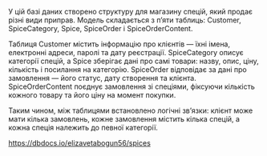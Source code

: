 У цій базі даних створено структуру для магазину спецій, який продає різні види приправ. Модель складається з п’яти таблиць: Customer, SpiceCategory, Spice, SpiceOrder і SpiceOrderContent.

Таблиця Customer містить інформацію про клієнтів — їхні імена, електронні адреси, паролі та дату реєстрації. SpiceCategory описує категорії спецій, а Spice зберігає дані про самі товари: назву, опис, ціну, кількість і посилання на категорію. SpiceOrder відповідає за дані про замовлення — його статус, дату створення та клієнта. SpiceOrderContent поєднує замовлення зі спеціями, фіксуючи кількість кожного товару та його ціну на момент покупки.

Таким чином, між таблицями встановлено логічні зв’язки: клієнт може мати кілька замовлень, кожне замовлення містить кілька спецій, а кожна спеція належить до певної категорії.

https://dbdocs.io/elizavetabogun56/spices
